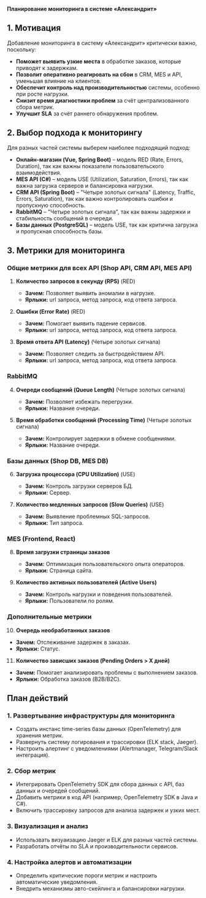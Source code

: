 **Планирование мониторинга в системе «Александрит»**

## 1. Мотивация

Добавление мониторинга в систему «Александрит» критически важно, поскольку:
- **Поможет выявить узкие места** в обработке заказов, которые приводят к задержкам.
- **Позволит оперативно реагировать на сбои** в CRM, MES и API, уменьшая влияние на клиентов.
- **Обеспечит контроль над производительностью** системы, особенно при росте нагрузки.
- **Снизит время диагностики проблем** за счёт централизованного сбора метрик.
- **Улучшит SLA** за счёт раннего обнаружения проблем.

## 2. Выбор подхода к мониторингу

Для разных частей системы выберем наиболее подходящий подход:
- **Онлайн-магазин (Vue, Spring Boot)** – модель RED (Rate, Errors, Duration), так как важны показатели пользовательского взаимодействия.
- **MES API (C#)** – модель USE (Utilization, Saturation, Errors), так как важна загрузка серверов и балансировка нагрузки.
- **CRM API (Spring Boot)** – "Четыре золотых сигнала" (Latency, Traffic, Errors, Saturation), так как важно контролировать ошибки и пропускную способность.
- **RabbitMQ** – "Четыре золотых сигнала", так как важны задержки и стабильность сообщений в очереди.
- **Базы данных (PostgreSQL)** – модель USE, так как критична загрузка и пропускная способность базы.

## 3. Метрики для мониторинга

### Общие метрики для всех API (Shop API, CRM API, MES API)
1. **Количество запросов в секунду (RPS)** (RED)
   - **Зачем:** Позволяет выявить аномалии в нагрузке.
   - **Ярлыки:** url запроса, метод запроса, код ответа запроса.

2. **Ошибки (Error Rate)** (RED)
   - **Зачем:** Помогает выявить падение сервисов.
   - **Ярлыки:** url запроса, метод запроса, код ответа запроса.

3. **Время ответа API (Latency)** (Четыре золотых сигнала)
   - **Зачем:** Позволяет следить за быстродействием API.
   - **Ярлыки:** url запроса, метод запроса, код ответа запроса.

### RabbitMQ
4. **Очереди сообщений (Queue Length)** (Четыре золотых сигнала)
   - **Зачем:** Позволяет избежать перегрузки.
   - **Ярлыки:** Название очереди.

5. **Время обработки сообщений (Processing Time)** (Четыре золотых сигнала)
   - **Зачем:** Контролирует задержки в обмене сообщениями.
   - **Ярлыки:** Название очереди.

### Базы данных (Shop DB, MES DB)
6. **Загрузка процессора (CPU Utilization)** (USE)
   - **Зачем:** Контроль загрузки серверов БД.
   - **Ярлыки:** Сервер.

7. **Количество медленных запросов (Slow Queries)** (USE)
   - **Зачем:** Выявление проблемных SQL-запросов.
   - **Ярлыки:** Тип запроса.

### MES (Frontend, React)
8. **Время загрузки страницы заказов**
   - **Зачем:** Оптимизация пользовательского опыта операторов.
   - **Ярлыки:** Страница сайта.

9. **Количество активных пользователей (Active Users)**
   - **Зачем:** Контроль нагрузки и поведения пользователей.
   - **Ярлыки:** Пользователи по ролям.

### Дополнительные метрики
10. **Очередь необработанных заказов**
   - **Зачем:** Отслеживание задержек в заказах.
   - **Ярлыки:** Статус.

11. **Количество зависших заказов (Pending Orders > X дней)**
   - **Зачем:** Помогает анализировать проблемы с выполнением заказов.
   - **Ярлыки:** Обработка заказов (B2B/B2C).

## План действий
### 1. Развертывание инфраструктуры для мониторинга
- Создать инстанс time-series базы данных (OpenTelemetry) для хранения метрик.
- Развернуть систему логирования и трассировки (ELK stack, Jaeger).
- Настроить алертинг с уведомлениями (Alertmanager, Telegram/Slack интеграция).

### 2. Сбор метрик
- Интегрировать OpenTelemetry SDK для сбора данных с API, баз данных и очередей сообщений.
- Добавить метрики в код API (например, OpenTelemetry SDK в Java и C#).
- Включить трассировку запросов для анализа задержек и узких мест.

### 3. Визуализация и анализ
- Использвать визуаизацию Jaeger и ELK для разных частей системы.
- Разработать отчёты по SLA и производительности сервисов.

### 4. Настройка алертов и автоматизации
- Определить критические пороги метрик и настроить автоматические уведомления.
- Внедрить механизмы авто-скейлинга и балансировки нагрузки.
